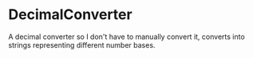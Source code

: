 # DecimalConverter
A decimal converter so I don't have to manually convert it, converts into strings representing different number bases.
